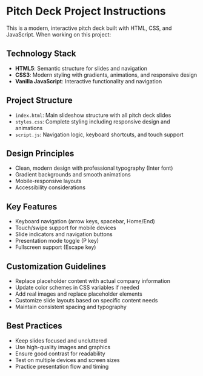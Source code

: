 <!-- Use this file to provide workspace-specific custom instructions to Copilot. For more details, visit https://code.visualstudio.com/docs/copilot/copilot-customization#_use-a-githubcopilotinstructionsmd-file -->

# Pitch Deck Project Instructions

This is a modern, interactive pitch deck built with HTML, CSS, and JavaScript. When working on this project:

## Technology Stack

- **HTML5**: Semantic structure for slides and navigation
- **CSS3**: Modern styling with gradients, animations, and responsive design
- **Vanilla JavaScript**: Interactive functionality and navigation

## Project Structure

- `index.html`: Main slideshow structure with all pitch deck slides
- `styles.css`: Complete styling including responsive design and animations
- `script.js`: Navigation logic, keyboard shortcuts, and touch support

## Design Principles

- Clean, modern design with professional typography (Inter font)
- Gradient backgrounds and smooth animations
- Mobile-responsive layouts
- Accessibility considerations

## Key Features

- Keyboard navigation (arrow keys, spacebar, Home/End)
- Touch/swipe support for mobile devices
- Slide indicators and navigation buttons
- Presentation mode toggle (P key)
- Fullscreen support (Escape key)

## Customization Guidelines

- Replace placeholder content with actual company information
- Update color schemes in CSS variables if needed
- Add real images and replace placeholder elements
- Customize slide layouts based on specific content needs
- Maintain consistent spacing and typography

## Best Practices

- Keep slides focused and uncluttered
- Use high-quality images and graphics
- Ensure good contrast for readability
- Test on multiple devices and screen sizes
- Practice presentation flow and timing
